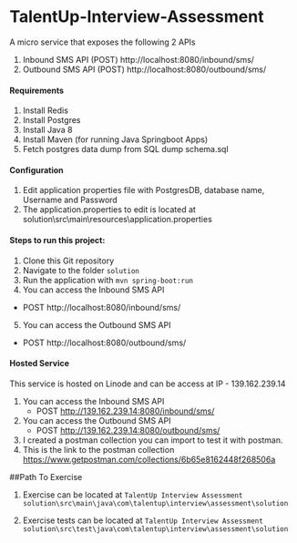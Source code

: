 # TalentUp-Interview-Assessment
 A micro service that exposes the following 2 APIs
 1. Inbound SMS API (POST) http://localhost:8080/inbound/sms/
 2. Outbound SMS API (POST) http://localhost:8080/outbound/sms/
   
 #### Requirements
 1. Install Redis
 2. Install Postgres
 3. Install Java 8
 4. Install Maven (for running Java Springboot Apps)
 5. Fetch postgres data dump from ​SQL dump schema.sql
 
 #### Configuration
  1. Edit application properties file with PostgresDB, database name, Username and Password
  2. The application.properties to edit is located at solution\src\main\resources\application.properties
 
 #### Steps to run this project:
 1. Clone this Git repository
 2. Navigate to the folder `solution`
 3. Run the application with `mvn spring-boot:run`
 4. You can access the Inbound SMS API
   - POST http://localhost:8080/inbound/sms/
 5. You can access the Outbound SMS API
   - POST http://localhost:8080/outbound/sms/
 
 ####  Hosted Service
 This service is hosted on Linode and can be access at IP - 139.162.239.14
 1. You can access the Inbound SMS API
    - POST http://139.162.239.14:8080/inbound/sms/
 2. You can access the Outbound SMS API
    - POST http://139.162.239.14:8080/outbound/sms/
 3. I created a postman collection you can import to test it with postman. 
 4. This is the link to the postman collection https://www.getpostman.com/collections/6b65e8162448f268506a
 
 ##Path To Exercise
 1. Exercise can be located at `TalentUp Interview Assessment solution\src\main\java\com\talentup\interview\assessment\solution`
 
 2. Exercise tests can be located at `TalentUp Interview Assessment solution\src\test\java\com\talentup\interview\assessment\solution`



